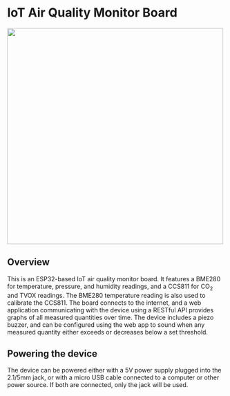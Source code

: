 # IoT Air Quality Monitor Board

<img src=doc/fig/board-3d.png width=500px>

## Overview

This is an ESP32-based IoT air quality monitor board. It features a BME280 for temperature, pressure, and humidity readings, and a CCS811 for CO<sub>2</sub> and TVOX readings. The BME280 temperature reading is also used to calibrate the CCS811. The board connects to the internet, and a web application communicating with the device using a RESTful API provides graphs of all measured quantities over time. The device includes a piezo buzzer, and can be configured using the web app to sound when any measured quantity either exceeds or decreases below a set threshold.

## Powering the device

The device can be powered either with a 5V power supply plugged into the 2.1/5mm jack, or with a micro USB cable connected to a computer or other power source. If both are connected, only the jack will be used.
